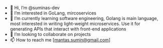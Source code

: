- 👋 Hi, I’m @suminas-dev
- 👀 I’m interested in GoLang, mircoservices
- 🌱 I’m currently learning software engineering, Golang is main language, most interested in writing light-weight microservices. Use it for generating APIs that interact with front-end applications
- 💞️ I’m looking to collaborate on projects
- 📫 How to reach me [mantas.sumin@gmail.com]

<!---
suminas-dev/suminas-dev is a ✨ special ✨ repository because its `README.md` (this file) appears on your GitHub profile.
You can click the Preview link to take a look at your changes.
--->
